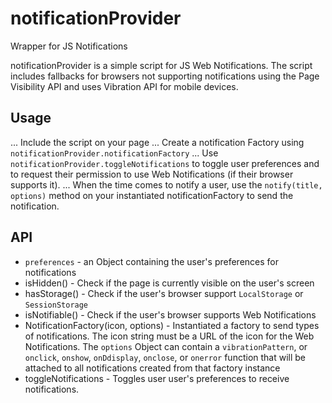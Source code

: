 # notificationProvider
Wrapper for JS Notifications

notificationProvider is a simple script for JS Web Notifications.  The script includes fallbacks for browsers not supporting notifications using the Page Visibility API and uses Vibration API for mobile devices.

## Usage

... Include the script on your page
... Create a notification Factory using `notificationProvider.notificationFactory`
... Use `notificationProvider.toggleNotifications` to toggle user preferences and to request their permission to use Web Notifications (if their browser supports it).
... When the time comes to notify a user, use the `notify(title, options)` method on your instantiated notificationFactory to send the notification.

## API
* `preferences` - an Object containing the user's preferences for notifications
* isHidden() - Check if the page is currently visible on the user's screen
* hasStorage() - Check if the user's browser support `LocalStorage` or `SessionStorage`
* isNotifiable() - Check if the user's browser supports Web Notifications
* NotificationFactory(icon, options) - Instantiated a factory to send types of notifications. The icon string must be a URL of the icon for the Web Notifications. The `options` Object can contain a `vibrationPattern`, or  `onclick`, `onshow`, `onDdisplay`, `onclose`, or `onerror` function that will be attached to all notifications created from that factory instance
* toggleNotifications - Toggles user user's preferences to receive notifications.
